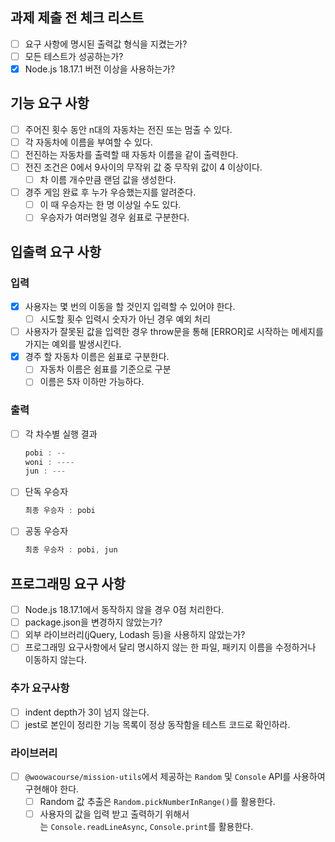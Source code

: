 ## 과제 제출 전 체크 리스트

- [ ]  요구 사항에 명시된 출력값 형식을 지켰는가?
- [ ]  모든 테스트가 성공하는가?
- [x]  Node.js 18.17.1 버전 이상을 사용하는가?

## 기능 요구 사항

- [ ]  주어진 횟수 동안 n대의 자동차는 전진 또는 멈출 수 있다.
- [ ]  각 자동차에 이름을 부여할 수 있다.
- [ ]  전진하는 자동차를 출력할 때 자동차 이름을 같이 출력한다.
- [ ]  전진 조건은 0에서 9사이의 무작위 값 중 무작위 값이 4 이상이다.
    - [ ]  차 이름 개수만큼 랜덤 값을 생성한다.
- [ ]  경주 게임 완료 후 누가 우승했는지를 알려준다.
    - [ ]  이 때 우승자는 한 명 이상일 수도 있다.
    - [ ]  우승자가 여러명일 경우 쉼표로 구분한다.

## 입출력 요구 사항

### 입력

- [x]  사용자는 몇 번의 이동을 할 것인지 입력할 수 있어야 한다.
    - [ ]  시도할 횟수 입력시 숫자가 아닌 경우 예외 처리
- [ ]  사용자가 잘못된 값을 입력한 경우 throw문을 통해 [ERROR]로 시작하는 메세지를 가지는 예외를 발생시킨다.
- [x]  경주 할 자동차 이름은 쉼표로 구분한다.
    - [ ]  자동차 이름은 쉼표를 기준으로 구분
    - [ ]  이름은 5자 이하만 가능하다.

### 출력

- [ ]  각 차수별 실행 결과
    
    ```java
    pobi : --
    woni : ----
    jun : ---
    ```
    
- [ ]  단독 우승자
    
    ```java
    최종 우승자 : pobi
    ```
    
- [ ]  공동 우승자
    
    ```java
    최종 우승자 : pobi, jun
    ```
    

## 프로그래밍 요구 사항

- [ ]  Node.js 18.17.1에서 동작하지 않을 경우 0점 처리한다.
- [ ]  package.json을 변경하지 않았는가?
- [ ]  외부 라이브러리(jQuery, Lodash 등)을 사용하지 않았는가?
- [ ]  프로그래밍 요구사항에서 달리 명시하지 않는 한 파일, 패키지 이름을 수정하거나 이동하지 않는다.

### 추가 요구사항

- [ ]  indent depth가 3이 넘지 않는다.
- [ ]  jest로 본인이 정리한 기능 목록이 정상 동작함을 테스트 코드로 확인하라.

### 라이브러리

- [ ]  `@woowacourse/mission-utils`에서 제공하는 `Random` 및 `Console` API를 사용하여 구현해야 한다.
    - [ ]  Random 값 추출은 `Random.pickNumberInRange()`를 활용한다.
    - [ ]  사용자의 값을 입력 받고 출력하기 위해서는 `Console.readLineAsync`, `Console.print`를 활용한다.